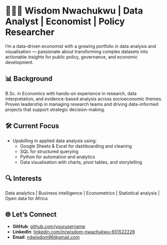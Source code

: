 # 👨🏾‍💻 Wisdom Nwachukwu | Data Analyst | Economist | Policy Researcher

I’m a data-driven economist with a growing portfolio in data analysis and visualisation — passionate about transforming complex datasets into actionable insights for public policy, governance, and economic development.

## **📊 Background**
B.Sc. in Economics with hands-on experience in research, data interpretation, and evidence-based analysis across socioeconomic themes. Proven leadership in managing research teams and driving data-informed projects that support strategic decision-making.

## **🛠️ Current Focus**
- Upskilling in applied data analysis using:
  - Google Sheets & Excel for dashboarding and cleaning  
  - SQL for structured querying  
  - Python for automation and analytics  
  - Data visualisation with charts, pivot tables, and storytelling

## **🔍 Interests**
Data analytics | Business intelligence | Econometrics | Statistical analysis | Open data for Africa

## **🌐 Let’s Connect**
- **GitHub**: [github.com/yourusername](https://github.com/yourusername)  
- **LinkedIn**: [linkedin.com/in/wisdom-nwachukwu-651522228](https://www.linkedin.com/in/wisdom-nwachukwu-651522228)  
- **Email**: ndwisdom96@gmail.com

